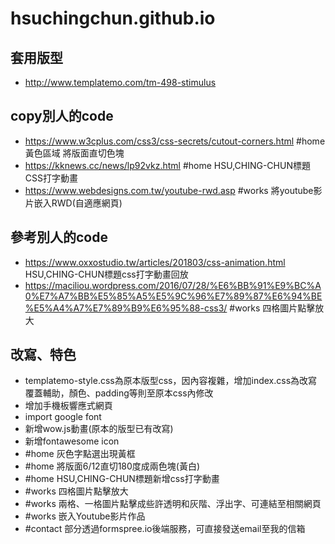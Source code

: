 # hsuchingchun.github.io
## 套用版型
* http://www.templatemo.com/tm-498-stimulus
## copy別人的code
* https://www.w3cplus.com/css3/css-secrets/cutout-corners.html #home黃色區域 將版面直切色塊
* https://kknews.cc/news/lp92vkz.html #home HSU,CHING-CHUN標題CSS打字動畫
* https://www.webdesigns.com.tw/youtube-rwd.asp #works 將youtube影片嵌入RWD(自適應網頁)
## 參考別人的code
* https://www.oxxostudio.tw/articles/201803/css-animation.html HSU,CHING-CHUN標題css打字動畫回放
* https://maciliou.wordpress.com/2016/07/28/%E6%BB%91%E9%BC%A0%E7%A7%BB%E5%85%A5%E5%9C%96%E7%89%87%E6%94%BE%E5%A4%A7%E7%89%B9%E6%95%88-css3/ #works 四格圖片點擊放大
## 改寫、特色
* templatemo-style.css為原本版型css，因內容複雜，增加index.css為改寫覆蓋輔助，顏色、padding等則至原本css內修改
* 增加手機板響應式網頁
* import google font
* 新增wow.js動畫(原本的版型已有改寫)
* 新增fontawesome icon
* #home 灰色字點選出現黃框
* #home 將版面6/12直切180度成兩色塊(黃白)
* #home HSU,CHING-CHUN標題新增css打字動畫
* #works 四格圖片點擊放大
* #works 兩格、一格圖片點擊成些許透明和灰階、浮出字、可連結至相關網頁
* #works 嵌入Youtube影片作品
* #contact 部分透過formspree.io後端服務，可直接發送email至我的信箱
